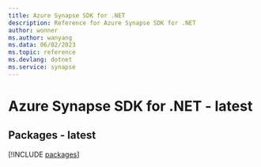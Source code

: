 ```yaml
---
title: Azure Synapse SDK for .NET
description: Reference for Azure Synapse SDK for .NET
author: wonner
ms.author: wanyang
ms.data: 06/02/2023
ms.topic: reference
ms.devlang: dotnet
ms.service: synapse
---
```

# Azure Synapse SDK for .NET - latest
## Packages - latest
[!INCLUDE [packages](synapse-index.md)]
